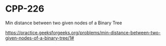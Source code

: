 # CPP-226
Min distance between two given nodes of a Binary Tree













https://practice.geeksforgeeks.org/problems/min-distance-between-two-given-nodes-of-a-binary-tree/1#
